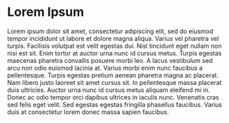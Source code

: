 # Lorem Ipsum

Lorem ipsum dolor sit amet, consectetur adipiscing elit, sed do eiusmod tempor incididunt ut labore et dolore magna aliqua. Varius vel pharetra vel turpis. Facilisis volutpat est velit egestas dui. Nisl tincidunt eget nullam non nisi est sit. Enim tortor at auctor urna nunc id cursus metus. Turpis egestas maecenas pharetra convallis posuere morbi leo. A lacus vestibulum sed arcu non odio euismod lacinia at. Varius morbi enim nunc faucibus a pellentesque. Turpis egestas pretium aenean pharetra magna ac placerat. Nam libero justo laoreet sit amet cursus sit. In pellentesque massa placerat duis ultricies. Auctor urna nunc id cursus metus aliquam eleifend mi in. Donec ac odio tempor orci dapibus ultrices in iaculis nunc. Venenatis cras sed felis eget velit. Sed egestas egestas fringilla phasellus faucibus. Varius duis at consectetur lorem donec massa sapien faucibus.

